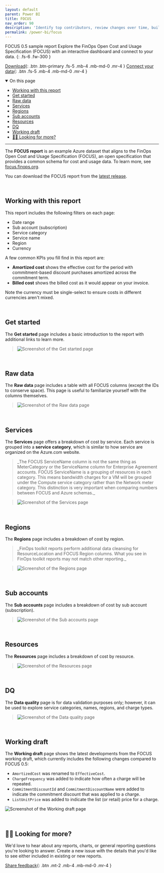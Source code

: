 ```yaml
---
layout: default
parent: Power BI
title: FOCUS
nav_order: 90
description: 'Identify top contributors, review changes over time, build a chargeback report, and summarize savings in Power BI.'
permalink: /power-bi/focus
---
```


<span class="fs-9 d-block mb-4">FOCUS 0.5 sample report</span>
Explore the FinOps Open Cost and Usage Specification (FOCUS) with an interactive dashboard and connect to your data.
{: .fs-6 .fw-300 }

[Download](https://github.com/microsoft/finops-toolkit/releases/latest/download/FOCUS.pbix){: .btn .btn-primary .fs-5 .mb-4 .mb-md-0 .mr-4 }
[Connect your data](./README.md#-connect-to-your-data){: .btn .fs-5 .mb-4 .mb-md-0 .mr-4 }

<details open markdown="1">
   <summary class="fs-2 text-uppercase">On this page</summary>

- [Working with this report](#working-with-this-report)
- [Get started](#get-started)
- [Raw data](#raw-data)
- [Services](#services)
- [Regions](#regions)
- [Sub accounts](#sub-accounts)
- [Resources](#resources)
- [DQ](#dq)
- [Working draft](#working-draft)
- [🙋‍♀️ Looking for more?](#️-looking-for-more)

</details>

---

The **FOCUS report** is an example Azure dataset that aligns to the FinOps Open Cost and Usage Specification (FOCUS), an open specification that provides a common schema for cost and usage data. To learn more, see [focus.finops.org](https://focus.finops.org).

You can download the FOCUS report from the [latest release](https://github.com/microsoft/finops-toolkit/releases/latest).

<br>

## Working with this report

This report includes the following filters on each page:

- Date range
- Sub account (subscription)
- Service category
- Service name
- Region
- Currency

A few common KPIs you fill find in this report are:

- **Amortized cost** shows the effective cost for the period with commitment-based discount purchases amortized across the commitment term.
- **Billed cost** shows the billed cost as it would appear on your invoice.

Note the currency must be single-select to ensure costs in different currencies aren't mixed.

<br>

## Get started

The **Get started** page includes a basic introduction to the report with additional links to learn more.

> ![Screenshot of the Get started page](https://github.com/microsoft/finops-toolkit/assets/399533/9e427f36-414a-43bc-840e-167fab30b98e)

<br>

## Raw data

The **Raw data** page includes a table with all FOCUS columns (except the IDs to conserve space). This page is useful to familiarize yourself with the columns themselves.

> ![Screenshot of the Raw data page](https://github.com/microsoft/finops-toolkit/assets/399533/3ed4a3a9-7060-44ff-bf35-9ebd5ffdfc6c)

<br>

## Services

The **Services** page offers a breakdown of cost by service. Each service is grouped into a **service category**, which is similar to how service are organized on the Azure.com website.

<blockquote class="important" markdown="1">
   _The FOCUS ServiceName column is not the same thing as MeterCategory or the ServiceName column for Enterprise Agreement accounts. FOCUS ServiceName is a grouping of resources in each category. This means bandwidth charges for a VM will be grouped under the Compute service category rather than the Network meter category. This distinction is very important when comparing numbers between FOCUS and Azure schemas._
</blockquote>

> ![Screenshot of the Services page](https://github.com/microsoft/finops-toolkit/assets/399533/c35b3400-821b-418b-ab42-fda7888d351a)

<br>

## Regions

The **Regions** page includes a breakdown of cost by region.

<blockquote class="note" markdown="1">
   _FinOps toolkit reports perform additional data cleansing for ResourceLocation and FOCUS Region columns. What you see in FinOps toolkit reports may not match other reporting._
</blockquote>

> ![Screenshot of the Regions page](https://github.com/microsoft/finops-toolkit/assets/399533/7343323d-7344-414f-a2f3-a9ff443c9077)

<br>

## Sub accounts

The **Sub accounts** page includes a breakdown of cost by sub account (subscription).

> ![Screenshot of the Sub accounts page](https://github.com/microsoft/finops-toolkit/assets/399533/6365f652-411f-4c52-aeb9-9e60e0627376)

<br>

## Resources

The **Resources** page includes a breakdown of cost by resource.

> ![Screenshot of the Resources page](https://github.com/microsoft/finops-toolkit/assets/399533/1b566641-8af3-4f2f-abd6-c5a0efa2fbc6)

<br>

## DQ

<!-- NOTE: This page is duplicated in the commitment-discounts.md. Please keep both updated at the same time. -->

The **Data quality** page is for data validation purposes only; however, it can be used to explore service categories, names, regions, and charge types.

> ![Screenshot of the Data quality page](https://github.com/microsoft/finops-toolkit/assets/399533/a1b55496-c395-4eca-a487-07f6abc1028d)

<br>

## Working draft

The **Working draft** page shows the latest developments from the FOCUS working draft, which currently includes the following changes compared to FOCUS 0.5:

- `AmortizedCost` was renamed to `EffectiveCost`.
- `ChargeFrequency` was added to indicate how often a charge will be repeated.
- `CommitmentDiscountId` and `CommitmentDiscountName` were added to indicate the commitment discount that was applied to a charge.
- `ListUnitPrice` was added to indicate the list (or retail) price for a charge.

![Screenshot of the Working draft page](https://github.com/microsoft/finops-toolkit/assets/399533/01e17591-32f7-4d6c-81f7-2e18da8e68bc)

<br>

## 🙋‍♀️ Looking for more?

We'd love to hear about any reports, charts, or general reporting questions you're looking to answer. Create a new issue with the details that you'd like to see either included in existing or new reports.

[Share feedback](https://github.com/microsoft/finops-toolkit/issues/new/choose){: .btn .mt-2 .mb-4 .mb-md-0 .mr-4 }

<br>
